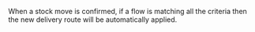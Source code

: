 When a stock move is confirmed, if a flow is matching all the criteria
then the new delivery route will be automatically applied.
